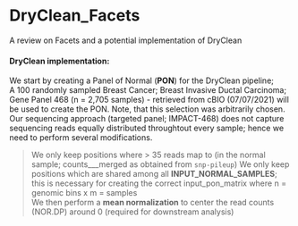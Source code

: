# DryClean_Facets
A review on Facets and a potential implementation of DryClean

#### DryClean implementation:
We start by creating a Panel of Normal (**PON**) for the DryClean pipeline;   
A 100 randomly sampled Breast Cancer; Breast Invasive Ductal Carcinoma; Gene Panel 468 (n = 2,705 samples) - retrieved from cBIO (07/07/2021) will be used to create the PON. Note, that this selection was arbitrarily chosen.  
Our sequencing approach (targeted panel; IMPACT-468) does not capture sequencing reads equally distributed throughtout every sample; hence we need to perform several modifications.   
> We only keep positions where > 35 reads map to (in the normal sample; counts___merged as obtained from `snp-pileup`)
> We only keep positions which are shared among all **INPUT_NORMAL_SAMPLES**; this is necessary for creating the correct input_pon_matrix where n = genomic bins x m = samples   
> We then perform a **mean normalization** to center the read counts (NOR.DP) around 0 (required for downstream analysis)   
> 
